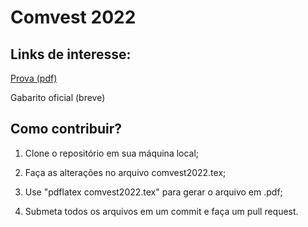 # Comvest 2022

<h2>Links de interesse:</h2>  

[Prova (pdf)](https://www.comvest.unicamp.br/vest2022/F1/f12022Q_X.pdf)  

Gabarito oficial (breve)  


<h2>Como contribuir?</h2>  

1. Clone o repositório em sua máquina local;  

2. Faça as alterações no arquivo comvest2022.tex;  

3. Use "pdflatex comvest2022.tex" para gerar o arquivo em .pdf;  

4. Submeta todos os arquivos em um commit e faça um pull request.
